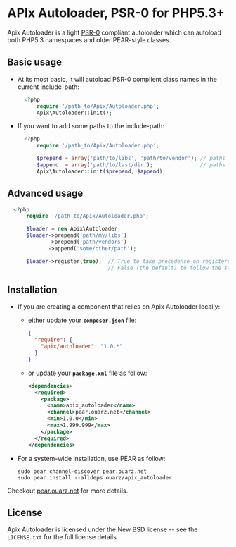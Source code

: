 APIx Autoloader, PSR-0 for PHP5.3+
==================================

Apix Autoloader is a light [PSR-0][] compliant autoloader which can autoload both PHP5.3 namespaces and older PEAR-style classes.

Basic usage
--------------

* At its most basic, it will autoload PSR-0 complient class names in the current include-path:

  ```php
    <?php
        require '/path_to/Apix/Autoloader.php';
        Apix\Autoloader::init();
  ```

* If you want to add some paths to the include-path:

  ```php
    <?php
        require '/path_to/Apix/Autoloader.php';

        $prepend = array('path/to/libs', 'path/to/vendor'); // paths to prepend
        $append  = array('path/to/last/dir');               // paths to append
        Apix\Autoloader::init($prepend, $append);
  ```

Advanced usage
--------------

```php
  <?php
      require '/path_to/Apix/Autoloader.php';

      $loader = new Apix\Autoloader;
      $loader->prepend('path/my/libs')
             ->prepend('path/vendors')
             ->append('some/other/path');

      $loader->register(true);  // True to take precedence on registered autoloaders.
                                // False (the default) to follow the stack order.
```

Installation
------------

* If you are creating a component that relies on Apix Autoloader locally:

  * either update your **`composer.json`** file:

    ```json
    {
      "require": {
        "apix/autoloader": "1.0.*"
      }
    }
    ```

  * or update your **`package.xml`** file as follow:

    ```xml
    <dependencies>
      <required>
        <package>
          <name>apix_autoloader</name>
          <channel>pear.ouarz.net</channel>
          <min>1.0.0</min>
          <max>1.999.999</max>
        </package>
      </required>
    </dependencies>
    ```
* For a system-wide installation, use PEAR as follow:

    ```
    sudo pear channel-discover pear.ouarz.net
    sudo pear install --alldeps ouarz/apix_autoloader
    ```
Checkout [pear.ouarz.net](http://pear.ouarz.net) for more details.

License
-------
Apix Autoloader is licensed under the New BSD license -- see the `LICENSE.txt` for the full license details.

[PSR-0]: https://github.com/php-fig/fig-standards/blob/master/accepted/PSR-0.md
[PSR-1]: https://github.com/php-fig/fig-standards/blob/master/accepted/PSR-1-basic-coding-standard.md
[PSR-2]: https://github.com/php-fig/fig-standards/blob/master/accepted/PSR-2-coding-style-guide.md
